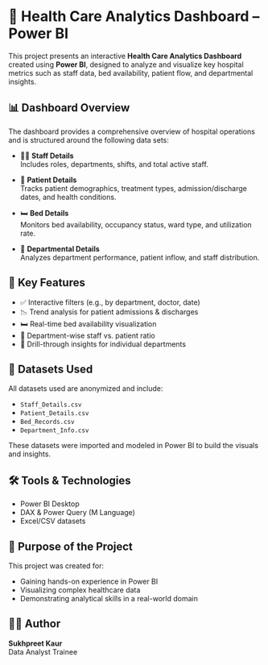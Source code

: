 # 🏥 Health Care Analytics Dashboard – Power BI

This project presents an interactive **Health Care Analytics Dashboard** created using **Power BI**, designed to analyze and visualize key hospital metrics such as staff data, bed availability, patient flow, and departmental insights.

## 📊 Dashboard Overview

The dashboard provides a comprehensive overview of hospital operations and is structured around the following data sets:

- 👩‍⚕️ **Staff Details**  
  Includes roles, departments, shifts, and total active staff.

- 📁 **Patient Details**  
  Tracks patient demographics, treatment types, admission/discharge dates, and health conditions.

- 🛏️ **Bed Details**  
  Monitors bed availability, occupancy status, ward type, and utilization rate.

- 🏥 **Departmental Details**  
  Analyzes department performance, patient inflow, and staff distribution.

## 🎯 Key Features

- ✅ Interactive filters (e.g., by department, doctor, date)
- 📉 Trend analysis for patient admissions & discharges
- 🛏️ Real-time bed availability visualization
- 👥 Department-wise staff vs. patient ratio
- 📌 Drill-through insights for individual departments

## 🧩 Datasets Used

All datasets used are anonymized and include:

- `Staff_Details.csv`
- `Patient_Details.csv`
- `Bed_Records.csv`
- `Department_Info.csv`

These datasets were imported and modeled in Power BI to build the visuals and insights.

## 🛠️ Tools & Technologies

- Power BI Desktop
- DAX & Power Query (M Language)
- Excel/CSV datasets


## 📌 Purpose of the Project

This project was created for:
- Gaining hands-on experience in Power BI
- Visualizing complex healthcare data
- Demonstrating analytical skills in a real-world domain

## 🙋‍♂️ Author

**Sukhpreet Kaur**  
Data Analyst Trainee  




